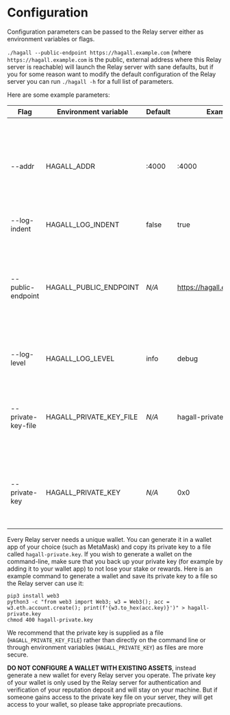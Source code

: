 # Configuration

Configuration parameters can be passed to the Relay server either as environment variables or flags.

`./hagall --public-endpoint https://hagall.example.com` (where `https://hagall.example.com` is the public, external address where this Relay server is reachable) will launch the Relay server with sane defaults, but if you for some reason want to modify the default configuration of the Relay server you can run `./hagall -h` for a full list of parameters.

Here are some example parameters:

| Flag               | Environment variable    | Default | Example                    | Description                                                                                                                |
| ------------------ | ----------------------- | ------- | -------------------------- | -------------------------------------------------------------------------------------------------------------------------- |
| --addr             | HAGALL_ADDR             | :4000   | :4000                      | Listening address for client connections. This is the port you want your reverse proxy to forward traffic to.              |
| --log-indent       | HAGALL_LOG_INDENT       | false   | true                       | Indent logs                                                                                                                |
| --public-endpoint  | HAGALL_PUBLIC_ENDPOINT  | _N/A_   | https://hagall.example.com | The public endpoint where this Relay server is reachable. This endpoint will be registered with Hagall Discovery Service. |
| --log-level        | HAGALL_LOG_LEVEL        | info    | debug                      | The log level (debug, info, warning or error)                                                                              |
| --private-key-file | HAGALL_PRIVATE_KEY_FILE | _N/A_   | hagall-private.key         | The file that contains the private key of a Relay server-unique Ethereum-compatible wallet                              |
| --private-key      | HAGALL_PRIVATE_KEY      | _N/A_   | 0x0                        | The private key of a Relay server-unique Ethereum-compatible wallet                              |

Every Relay server needs a unique wallet. You can generate it in a wallet app of your choice (such as MetaMask) and copy its private key to a file called `hagall-private.key`.
If you wish to generate a wallet on the command-line, make sure that you back up your private key (for example by adding it to your wallet app) to not lose your stake or rewards. Here is an example command to generate a wallet and save its private key to a file so the Relay server can use it:

```shell
pip3 install web3
python3 -c "from web3 import Web3; w3 = Web3(); acc = w3.eth.account.create(); print(f'{w3.to_hex(acc.key)}')" > hagall-private.key
chmod 400 hagall-private.key
```

We recommend that the private key is supplied as a file (`HAGALL_PRIVATE_KEY_FILE`) rather than directly on the command line or through environment variables (`HAGALL_PRIVATE_KEY`) as files are more secure.

**DO NOT CONFIGURE A WALLET WITH EXISTING ASSETS**, instead generate a new wallet for every Relay server you operate.
The private key of your wallet is only used by the Relay server for authentication and verification of your reputation deposit and will stay on your machine. But if someone gains access to the private key file on your server, they will get access to your wallet, so please take appropriate precautions.
